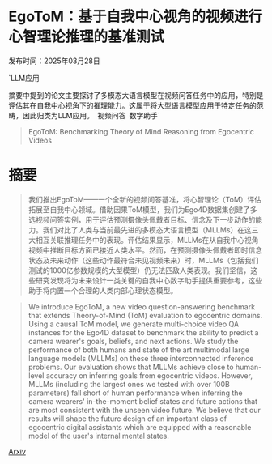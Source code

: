 # EgoToM：基于自我中心视角的视频进行心智理论推理的基准测试

发布时间：2025年03月28日

`LLM应用

摘要中提到的论文主要探讨了多模态大语言模型在视频问答任务中的应用，特别是评估其在自我中心视角下的推理能力。这属于将大型语言模型应用于特定任务的范畴，因此归类为LLM应用。` `视频问答` `数字助手`

> EgoToM: Benchmarking Theory of Mind Reasoning from Egocentric Videos

# 摘要

> 我们推出EgoToM——一个全新的视频问答基准，将心智理论（ToM）评估拓展至自我中心领域。借助因果ToM模型，我们为Ego4D数据集创建了多选视频问答实例，用于评估预测摄像头佩戴者目标、信念及下一步动作的能力。我们对比了人类与当前最先进的多模态大语言模型（MLLMs）在这三大相互关联推理任务中的表现。评估结果显示，MLLMs在从自我中心视角视频中推断目标方面已接近人类水平。然而，在预测摄像头佩戴者即时信念状态及未来动作（这些动作最符合未见视频未来）时，MLLMs（包括我们测试的1000亿参数规模的大型模型）仍无法匹敌人类表现。我们坚信，这些研究发现将为未来设计一类关键的自我中心数字助手提供重要参考，这些助手将内置一个合理的人类内部心理状态模型。

> We introduce EgoToM, a new video question-answering benchmark that extends Theory-of-Mind (ToM) evaluation to egocentric domains. Using a causal ToM model, we generate multi-choice video QA instances for the Ego4D dataset to benchmark the ability to predict a camera wearer's goals, beliefs, and next actions. We study the performance of both humans and state of the art multimodal large language models (MLLMs) on these three interconnected inference problems. Our evaluation shows that MLLMs achieve close to human-level accuracy on inferring goals from egocentric videos. However, MLLMs (including the largest ones we tested with over 100B parameters) fall short of human performance when inferring the camera wearers' in-the-moment belief states and future actions that are most consistent with the unseen video future. We believe that our results will shape the future design of an important class of egocentric digital assistants which are equipped with a reasonable model of the user's internal mental states.

[Arxiv](https://arxiv.org/abs/2503.22152)
